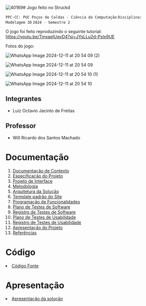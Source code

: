 ![40169](https://github.com/user-attachments/assets/79595b0c-fda8-4760-ad29-fd990ca2fff2)# Jogo feito no Struckd

`PPC-CC: PUC Poços de Caldas - Ciência da Computação`
`Disciplina: Modelagem 3D`
`2024 - Semestre 2`

O jogo foi feito reproduzindo o seguinte tutorial: https://youtu.be/TmxaelUqvD4?si=JYsLLu2d-Pxlx9UE

Fotos do jogo:

![WhatsApp Image 2024-12-11 at 20 54 09 (2)](https://github.com/user-attachments/assets/e29ce6d5-ce02-4137-a2f2-9ec77cbd0e3b)

![WhatsApp Image 2024-12-11 at 20 54 09](https://github.com/user-attachments/assets/ae502f86-267a-4696-855b-40628e63e8f6)

![WhatsApp Image 2024-12-11 at 20 54 10 (1)](https://github.com/user-attachments/assets/8de9c3be-637f-40ea-8226-f7d3f29e7aa0)

![WhatsApp Image 2024-12-11 at 20 54 10](https://github.com/user-attachments/assets/362d4ee2-3dc3-4bcc-bc68-633f41a09013)

## Integrantes

- Luiz Octavio Jacinto de Freitas
  
## Professor

- Will Ricardo dos Santos Machado

# Documentação

<ol>
<li><a href="docs/1-Documentação de Contexto.md"> Documentação de Contexto</a></li>
<li><a href="docs/2-Especificação do Projeto.md"> Especificação do Projeto</a></li>
<li><a href="docs/3-Projeto de Interface.md"> Projeto de Interface</a></li>
<li><a href="docs/4-Metodologia.md"> Metodologia</a></li>
<li><a href="docs/5-Arquitetura da Solução.md"> Arquitetura da Solução</a></li>
<li><a href="docs/6-Template padrão do Site.md"> Template padrão do Site</a></li>
<li><a href="docs/7-Programação de Funcionalidades.md"> Programação de Funcionalidades</a></li>
<li><a href="docs/8-Plano de Testes de Software.md"> Plano de Testes de Software</a></li>
<li><a href="docs/9-Registro de Testes de Software.md"> Registro de Testes de Software</a></li>
<li><a href="docs/10-Plano de Testes de Usabilidade.md"> Plano de Testes de Usabilidade</a></li>
<li><a href="docs/11-Registro de Testes de Usabilidade.md"> Registro de Testes de Usabilidade</a></li>
<li><a href="docs/12-Apresentação do Projeto.md"> Apresentação do Projeto</a></li>
<li><a href="docs/13-Referências.md"> Referências</a></li>
</ol>

# Código

<li><a href="src/README.md"> Código Fonte</a></li>

# Apresentação

<li><a href="presentation/README.md"> Apresentação da solução</a></li>

